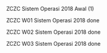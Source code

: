 ZCZC Sistem Operasi 2018 Awal (1)

ZCZC W01 Sistem Operasi 2018 done

ZCZC W02 Sistem Operasi 2018 done

ZCZC W03 Sistem Operasi 2018 done
